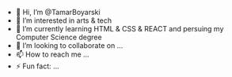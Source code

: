- 👋 Hi, I’m @TamarBoyarski
- 👀 I’m interested in arts & tech
- 🌱 I’m currently learning HTML & CSS & REACT and persuing my Computer Science degree
- 💞️ I’m looking to collaborate on ...
- 📫 How to reach me ...
- ⚡ Fun fact: ...

<!---
TamarBoyarski/TamarBoyarski is a ✨ special ✨ repository because its `README.md` (this file) appears on your GitHub profile.
You can click the Preview link to take a look at your changes.
--->

